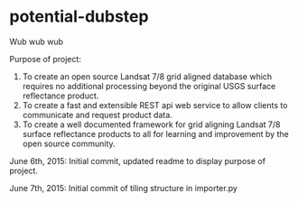 # potential-dubstep
Wub wub wub

Purpose of project:
1. To create an open source Landsat 7/8 grid aligned database which requires no additional processing beyond the original USGS surface reflectance product.
2. To create a fast and extensible REST api web service to allow clients to communicate and request product data.
3. To create a well documented framework for grid aligning Landsat 7/8 surface reflectance products to all for learning and improvement by the open source community.

June 6th, 2015: Initial commit, updated readme to display purpose of project.

June 7th, 2015: Initial commit of tiling structure in importer.py
